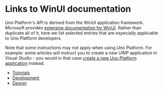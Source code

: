 # Links to WinUI documentation

Uno Platform's API is derived from the WinUI application framework. Microsoft provides [extensive documentation for WinUI](https://docs.microsoft.com/en-us/windows/uwp/). Rather than duplicate all of it, here we list selected entries that are especially applicable to Uno Platform developers. 

Note that some instructions may not apply when using Uno Platform. For example: some articles will instruct you to create a new UWP application in Visual Studio - you would in that case [create a new Uno Platform application](get-started.md) instead.

 * [Tutorials](winui-doc-links-tutorials.md)
 * [Development](winui-doc-links-development.md)
 * [Design](winui-doc-links-design.md)